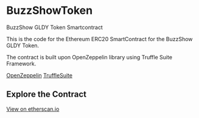 # BuzzShowToken

BuzzShow GLDY Token Smartcontract

This is the code for the Ethereum ERC20 SmartContract for the BuzzShow GLDY Token.

The contract is built upon OpenZeppelin library using Truffle Suite Framework.

[OpenZeppelin](https://github.com/OpenZeppelin/openzeppelin-solidity)
[TruffleSuite](https://github.com/trufflesuite/truffle)

## Explore the Contract 
[View on etherscan.io](https://etherscan.io/address/0x594207c791afd06a8d087d84d99d1da53ccbd45f#readContract)
